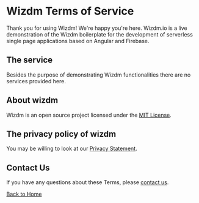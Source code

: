 # Wizdm Terms of Service

Thank you for using Wizdm! We're happy you're here. Wizdm.io is a live demonstration of the Wizdm boilerplate for the development of serverless single page applications based on Angular and Firebase.

## The service
Besides the purpose of demonstrating Wizdm functionalities there are no services provided here. 

## About wizdm
Wizdm is an open source project licensed under the [MIT License](license).
  
## The privacy policy of wizdm
You may be willing to look at our [Privacy Statement](privacy). 

## Contact Us
If you have any questions about these Terms, please [contact us](contact). 
 
 [Back to Home](home)
